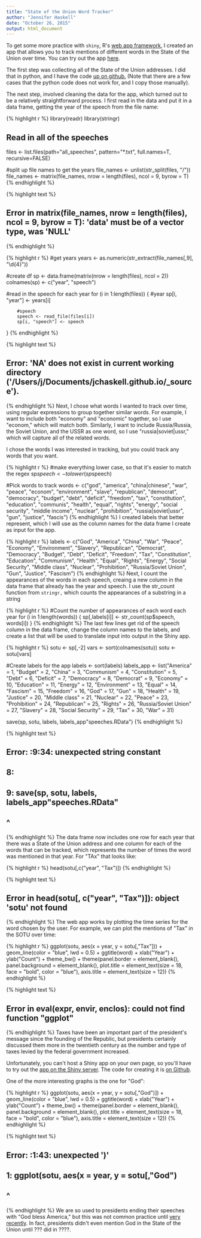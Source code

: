 ```yaml
---
title: "State of the Union Word Tracker"
author: "Jennifer Haskell"
date: "October 26, 2015"
output: html_document
---
```


To get some more practice with `shiny`, R's [web app framework](http://shiny.rstudio.com/), I created an app that allows you to track mentions of different words in the State of the Union over time. You can try out the app [here](https://jchaskell.shinyapps.io/SOTU).

The first step was collecting all of the State of the Union addresses. I did that in python, and I have the code [up on github.](https://github.com/jchaskell/SOTU/blob/master/sotu_scrape_all.py) (Note that there are a few cases that the python code does not work for, and I copy those manually).

The next step, involved cleaning the data for the app, which turned out to be a relatively straightforward process. I first read in the data and put it in a data frame, getting the year of the speech from the file name:


{% highlight r %}
library(readr)
library(stringr)

## Read in all of the speeches
files <- list.files(path="all_speeches", pattern="*.txt", full.names=T, recursive=FALSE)

#split up file names to get the years
file_names <- unlist(str_split(files, "/"))
file_names <- matrix(file_names, nrow = length(files), ncol = 9, byrow = T)
{% endhighlight %}



{% highlight text %}
## Error in matrix(file_names, nrow = length(files), ncol = 9, byrow = T): 'data' must be of a vector type, was 'NULL'
{% endhighlight %}



{% highlight r %}
#get years
years <- as.numeric(str_extract(file_names[,9], "\\d{4}"))

#create df
sp <- data.frame(matrix(nrow = length(files), ncol = 2))
colnames(sp) <- c("year", "speech")

#read in the speech for each year
for (i in 1:length(files)) {
        #year
        sp[i, "year"] <- years[i]

        #speech
        speech <- read_file(files[i])
        sp[i, "speech"] <- speech

}
{% endhighlight %}



{% highlight text %}
## Error: 'NA' does not exist in current working directory ('/Users/j/Documents/jchaskell.github.io/_source').
{% endhighlight %}
Next, I chose what words I wanted to track over time, using regular expressions to group together similar words. For example, I want to include both "economy" and "economic" together, so I use "econom," which will match both. Similarly, I want to include Russia/Russia, the Soviet Union, and the USSR as one word, so I use "russia|soviet|ussr," which will capture all of the related words.

I chose the words I was interested in tracking, but you could track any words that you want.

{% highlight r %}
#make everything lower case, so that it's easier to match the regex
sp$speech <- tolower(sp$speech)

#Pick words to track
words <- c("god", "america", "china|chinese", "war", "peace", "econom", "environment", "slave", "republican", "democrat", "democracy", "budget", "debt", "deficit", "freedom", "tax", "constitution", "education", "communis", "health", "equal", "rights", "energy", "social security", "middle income", "nuclear", "prohibition", "russia|soviet|ussr", "gun", "justice", "fascis")
{% endhighlight %}
I created labels that better represent, which I will use as the column names for the data frame I create as input for the app.

{% highlight r %}
labels <- c("God", "America", "China", "War", "Peace", "Economy", "Environment", "Slavery", "Republican", "Democrat", "Democracy", "Budget", "Debt", "Deficit", "Freedom", "Tax", "Constitution", "Education", "Communism", "Health", "Equal", "Rights", "Energy", "Social Security", "Middle class", "Nuclear", "Prohibition", "Russia/Soviet Union", "Gun", "Justice", "Fascism")
{% endhighlight %}
Next, I count the appearances of the words in each speech, creaing a new column in the data frame that already has the year and speech. I use the str_count function from `stringr,` which counts the appearances of a substring in a string

{% highlight r %}
#Count the number of appearances of each word each year
for (i in 1:length(words)) {
        sp[,labels[i]] <- str_count(sp$speech, words[i])
}
{% endhighlight %}
The last few lines get rid of the speech column in the data frame, change the column names to the labels, and create a list that will be used to translate input into output in the Shiny app.

{% highlight r %}
sotu <- sp[,-2]
vars <- sort(colnames(sotu))
sotu <- sotu[vars]

#Create labels for the app
labels <- sort(labels)
labels_app <- list("America" = 1, "Budget" = 2, "China" = 3, "Communism" = 4, "Constitution" = 5, "Debt" = 6, "Deficit" = 7, "Democracy" = 8, "Democrat" = 9, "Economy" = 10, "Education" = 11, "Energy" = 12, "Environment" = 13, "Equal" = 14, "Fascism" = 15, "Freedom" = 16, "God" = 17, "Gun" = 18, "Health" = 19, "Justice" = 20, "Middle class" = 21, "Nuclear" = 22, "Peace" = 23, "Prohibition" = 24, "Republican" = 25, "Rights" = 26, "Russia/Soviet Union" = 27, "Slavery" = 28, "Social Security" = 29, "Tax" = 30, "War" = 31)

save(sp, sotu, labels, labels_app"speeches.RData")
{% endhighlight %}



{% highlight text %}
## Error: <text>:9:34: unexpected string constant
## 8: 
## 9: save(sp, sotu, labels, labels_app"speeches.RData"
##                                     ^
{% endhighlight %}
The data frame now includes one row for each year that there was a State of the Union address and one column for each of the words that can be tracked, which represents the number of times the word was mentioned in that year. For "TAx" that looks like:

{% highlight r %}
head(sotu[,c("year", "Tax")])
{% endhighlight %}



{% highlight text %}
## Error in head(sotu[, c("year", "Tax")]): object 'sotu' not found
{% endhighlight %}
The web app works by plotting the time series for the word chosen by the user. For example, we can plot the mentions of "Tax" in the SOTU over time:

{% highlight r %}
ggplot(sotu, aes(x = year, y = sotu[,"Tax"])) + geom_line(color = "blue", lwd = 0.5) + ggtitle(word) + xlab("Year") + ylab("Count") + theme_bw() + theme(panel.border = element_blank(), panel.background = element_blank(), plot.title = element_text(size = 18, face = "bold", color = "blue"), axis.title = element_text(size = 12))
{% endhighlight %}



{% highlight text %}
## Error in eval(expr, envir, enclos): could not find function "ggplot"
{% endhighlight %}
Taxes have been an important part of the president's message since the founding of the Republic, but presidents certainly discussed them more in the twentieth century as the number and type of taxes levied by the federal government increased.

Unfortunately, you can't host a Shiny app on your own page, so you'll have to try out the [app on the Shiny server](https://jchaskell.shinyapps.io/SOTU). The code for creating it is [on Github](https://github.com/jchaskell/SOTU/).

One of the more interesting graphs is the one for "God":

{% highlight r %}
ggplot(sotu, aes(x = year, y = sotu[,"God")]) + geom_line(color = "blue", lwd = 0.5) + ggtitle(word) + xlab("Year") + ylab("Count") + theme_bw() + theme(panel.border = element_blank(), panel.background = element_blank(), plot.title = element_text(size = 18, face = "bold", color = "blue"), axis.title = element_text(size = 12))
{% endhighlight %}



{% highlight text %}
## Error: <text>:1:43: unexpected ')'
## 1: ggplot(sotu, aes(x = year, y = sotu[,"God")
##                                               ^
{% endhighlight %}
We are so used to presidents ending their speeches with "God bless America," but this was not common practice until [very recently](http://www.theatlantic.com/technology/archive/2009/01/sorry-to-hear-obama-talking-this-way/9308/). In fact, presidents didn't even mention God in the State of the Union until ??? did in ????.
